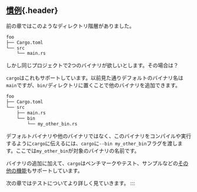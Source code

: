 ## [慣例](#慣例){.header}

前の章ではこのようなディレクトリ階層がありました。

``` txt
foo
├── Cargo.toml
└── src
    └── main.rs
```

しかし同じプロジェクトで2つのバイナリが欲しいとします。その場合は？

`cargo`はこれもサポートしています。以前見た通りデフォルトのバイナリ名は`main`ですが、`bin/`ディレクトリに置くことで他のバイナリを追加できます。

``` txt
foo
├── Cargo.toml
└── src
    ├── main.rs
    └── bin
        └── my_other_bin.rs
```

デフォルトバイナリや他のバイナリではなく、このバイナリをコンパイルや実行するように`cargo`に伝えるには、`cargo`に`--bin my_other_bin`フラグを渡します。ここでは`my_other_bin`が対象のバイナリの名前です。

バイナリの追加に加えて、`cargo`はベンチマークやテスト、サンプルなどの[その他の機能](https://doc.rust-lang.org/cargo/guide/project-layout.html)もサポートしています。

次の章ではテストについてより詳しく見ていきます。
:::


